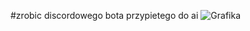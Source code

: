 #zrobic discordowego bota przypietego do ai
![Grafika](https://github.com/user-attachments/assets/f04bc79f-2da7-4c14-9a82-b55598ce4c38)


